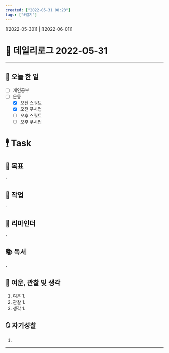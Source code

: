 ```yaml
---
created: ["2022-05-31 08:23"]
tags: ["#일기"]
---
```


[[2022-05-30]] | [[2022-06-01]]


# 📅 데일리로그  2022-05-31

---
## 🔷 오늘 한 일
- [ ] 개인공부
- [ ] 운동
	- [x] 오전 스쿼트
	- [x] 오전 푸시업
	- [ ] 오후 스쿼트
	- [ ] 오후 푸시업

# 🕴 Task
## 🎯 목표
	- 
## 🚀 작업
	- 
## 📕 리마인더
	- 
## 📚 독서
	- 
##  💬 여운, 관찰 및 생각
1. 여운
	1. 
2. 관찰
	1. 
3. 생각
	1. 
## 🔃 자기성찰
1. 
---

